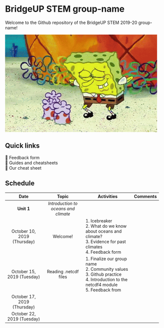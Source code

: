 # BridgeUP STEM group-name
Welcome to the Github repository of the BridgeUP STEM 2019-20 group-name!

![Spongebob gif](misc/spongebob.gif)

## Quick links
:tropical_fish: Feedback form </br>
:tropical_fish: Guides and cheatsheets </br>
:tropical_fish: Our cheat sheet 

## Schedule

| Date | Topic | Activities | Comments |
| :----: | :----: |------------|----------|
|**Unit 1**|*Introduction to oceans and climate*|
|October 10, 2019 (Thursday)| Welcome! |1. Icebreaker </br> 2. What do we know about oceans and climate? </br> 3. Evidence for past climates </br> 4. Feedback form| |
|October 15, 2019 (Tuesday)| Reading .netcdf files |1. Finalize our group name </br> 2. Community values </br> 3. Github practice </br> 4. Introduction to the netcdf4 module </br> 5. Feedback from| |
|October 17, 2019 (Thursday)| | | |
|October 22, 2019 (Tuesday)| | | |
